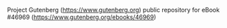 Project Gutenberg (https://www.gutenberg.org) public repository for eBook #46969 (https://www.gutenberg.org/ebooks/46969)
